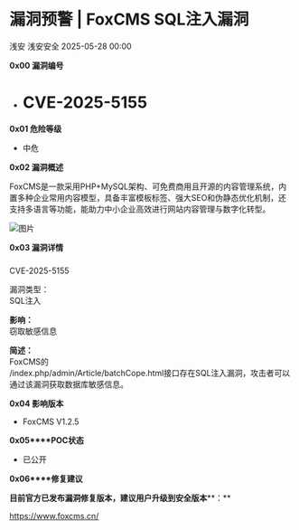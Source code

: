 #  漏洞预警 | FoxCMS SQL注入漏洞   
浅安  浅安安全   2025-05-28 00:00  
  
**0x00 漏洞编号**  
- # CVE-2025-5155  
  
**0x01 危险等级**  
- 中危  
  
**0x02 漏洞概述**  
  
FoxCMS是一款采用PHP+MySQL架构、可免费商用且开源的内容管理系统，内置多种企业常用内容模型，具备丰富模板标签、强大SEO和伪静态优化机制，还支持多语言等功能，能助力中小企业高效进行网站内容管理与数字化转型。  
  
![图片](https://mmbiz.qpic.cn/sz_mmbiz_png/7stTqD182SW9tr2La24Zpwljl38LqYvR6jspFjwCXSWQdP0UeGQ4JSkv3457b6vew5D4ofTM7g8d0mrtdPiamPw/640?wx_fmt=png&from=appmsg&wxfrom=5&wx_lazy=1&tp=webp "")  
  
**0x03 漏洞详情**  
###   
  
CVE-2025-5155  
  
漏洞类型：  
SQL注入  
  
**影响：**  
窃取敏感信息  
  
**简述：**  
FoxCMS的  
/index.php/admin/Article/batchCope.html接口存在SQL注入漏洞，攻击者可以通过该漏洞获取数据库敏感信息。  
  
**0x04 影响版本**  
- FoxCMS V1.2.5  
  
**0x05****POC状态**  
- 已公开  
  
**0x06****修复建议**  
  
**目前官方已发布漏洞修复版本，建议用户升级到安全版本****：**  
  
https://www.foxcms.cn/  
  
  
  
